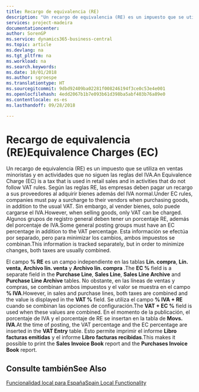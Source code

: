 ```yaml
---
title: Recargo de equivalencia (RE)
description: "Un recargo de equivalencia (RE) es un impuesto que se utiliza en ventas minoristas y en actividades que no siguen las reglas del IVA. Según las reglas RE, las empresas deben pagar un recargo a sus proveedores al adquirir bienes además del IVA normal."
services: project-madeira
documentationcenter: 
author: SorenGP
ms.service: dynamics365-business-central
ms.topic: article
ms.devlang: na
ms.tgt_pltfrm: na
ms.workload: na
ms.search.keywords: 
ms.date: 10/01/2018
ms.author: sgroespe
ms.translationtype: HT
ms.sourcegitcommit: 9dbd92409ba02281f008246194f3ce0c53e4e001
ms.openlocfilehash: 4edd2067b1b7e093b61d398ba5abf403b76a89e0
ms.contentlocale: es-es
ms.lasthandoff: 09/28/2018

---
```

# <a name="equivalence-charges-ec"></a><span data-ttu-id="08e1f-104">Recargo de equivalencia (RE)</span><span class="sxs-lookup"><span data-stu-id="08e1f-104">Equivalence Charges (EC)</span></span>
<span data-ttu-id="08e1f-105">Un recargo de equivalencia (RE) es un impuesto que se utiliza en ventas minoristas y en actividades que no siguen las reglas del IVA.</span><span class="sxs-lookup"><span data-stu-id="08e1f-105">An Equivalence Charge (EC) is a tax that is used in retail sales and in activities that do not follow VAT rules.</span></span> <span data-ttu-id="08e1f-106">Según las reglas RE, las empresas deben pagar un recargo a sus proveedores al adquirir bienes además del IVA normal.</span><span class="sxs-lookup"><span data-stu-id="08e1f-106">Under EC rules, companies must pay a surcharge to their vendors when purchasing goods, in addition to the usual VAT.</span></span> <span data-ttu-id="08e1f-107">Sin embargo, al vender bienes, solo puede cargarse el IVA.</span><span class="sxs-lookup"><span data-stu-id="08e1f-107">However, when selling goods, only VAT can be charged.</span></span> <span data-ttu-id="08e1f-108">Algunos grupos de registro general deben tener un porcentaje RE, además del porcentaje de IVA.</span><span class="sxs-lookup"><span data-stu-id="08e1f-108">Some general posting groups must have an EC percentage in addition to the VAT percentage.</span></span> <span data-ttu-id="08e1f-109">Esta información se efectúa por separado, pero para minimizar los cambios, ambos impuestos se combinan.</span><span class="sxs-lookup"><span data-stu-id="08e1f-109">This information is tracked separately, but in order to minimize changes, both taxes are usually combined.</span></span>  

<span data-ttu-id="08e1f-110">El campo **% RE** es un campo independiente en las tablas **Lín. compra**, **Lín. venta**, **Archivo lín. venta** y **Archivo lín. compra** .</span><span class="sxs-lookup"><span data-stu-id="08e1f-110">The **EC %** field is a separate field in the **Purchase Line**, **Sales Line**, **Sales Line Archive** and **Purchase Line Archive** tables.</span></span> <span data-ttu-id="08e1f-111">No obstante, en las líneas de ventas y compras, se combinan ambos impuestos y el valor se muestra en el campo **% IVA**.</span><span class="sxs-lookup"><span data-stu-id="08e1f-111">However, in sales and purchase lines, both taxes are combined and the value is displayed in the **VAT %** field.</span></span> <span data-ttu-id="08e1f-112">Se utiliza el campo **% IVA + RE** cuando se combinan las opciones de configuración.</span><span class="sxs-lookup"><span data-stu-id="08e1f-112">The **VAT + EC %** field is used when these values are combined.</span></span> <span data-ttu-id="08e1f-113">En el momento de la publicación, el porcentaje de IVA y el porcentaje de RE se insertan en la tabla de **Movs. IVA**.</span><span class="sxs-lookup"><span data-stu-id="08e1f-113">At the time of posting, the VAT percentage and the EC percentage are inserted in the **VAT Entry** table.</span></span> <span data-ttu-id="08e1f-114">Esto permite imprimir el informe **Libro facturas emitidas** y el informe **Libro facturas recibidas**.</span><span class="sxs-lookup"><span data-stu-id="08e1f-114">This makes it possible to print the **Sales Invoice Book** report and the **Purchases Invoice Book** report.</span></span>  

## <a name="see-also"></a><span data-ttu-id="08e1f-115">Consulte también</span><span class="sxs-lookup"><span data-stu-id="08e1f-115">See Also</span></span>  
[<span data-ttu-id="08e1f-116">Funcionalidad local para España</span><span class="sxs-lookup"><span data-stu-id="08e1f-116">Spain Local Functionality</span></span>](spain-local-functionality.md)

